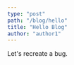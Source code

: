 ```yaml
---
type: "post"
path: "/blog/hello"
title: "Hello Blog"
author: "author1"
---
```


Let's recreate a bug.
